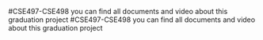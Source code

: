 #CSE497-CSE498 you can find all documents and video about this graduation project
#CSE497-CSE498 you can find all documents and video about this graduation project
